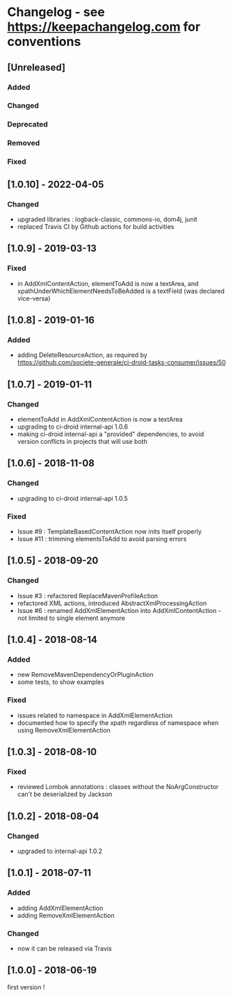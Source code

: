 # Changelog - see https://keepachangelog.com for conventions

## [Unreleased]

### Added

### Changed

### Deprecated

### Removed

### Fixed

## [1.0.10] - 2022-04-05

### Changed
- upgraded libraries : logback-classic, commons-io, dom4j, junit
- replaced Travis CI by Github actions for build activities 

## [1.0.9] - 2019-03-13

### Fixed 
- in AddXmlContentAction, elementToAdd is now a textArea, and xpathUnderWhichElementNeedsToBeAdded is a textField (was declared vice-versa)


## [1.0.8] - 2019-01-16

### Added
- adding DeleteResourceAction, as required by https://github.com/societe-generale/ci-droid-tasks-consumer/issues/50

## [1.0.7] - 2019-01-11

### Changed
- elementToAdd in AddXmlContentAction is now a textArea
- upgrading to ci-droid internal-api 1.0.6
- making ci-droid internal-api a "provided" dependencies, to avoid version conflicts in projects that will use both

## [1.0.6] - 2018-11-08

### Changed
- upgrading to ci-droid internal-api 1.0.5

### Fixed
- Issue #9 : TemplateBasedContentAction now inits itself properly
- Issue #11 : trimming elementsToAdd to avoid parsing errors

## [1.0.5] - 2018-09-20

### Changed
- Issue #3 : refactored ReplaceMavenProfileAction
- refactored XML actions, introduced AbstractXmlProcessingAction 
- Issue #6 : renamed AddXmlElementAction into AddXmlContentAction - not limited to single element anymore

## [1.0.4] - 2018-08-14

### Added
- new RemoveMavenDependencyOrPluginAction
- some tests, to show examples

### Fixed
- issues related to namespace in AddXmlElementAction 
- documented how to specify the xpath regardless of namespace when using RemoveXmlElementAction

## [1.0.3] - 2018-08-10

### Fixed
- reviewed Lombok annotations : classes without the NoArgConstructor can't be deserialized by Jackson

## [1.0.2] - 2018-08-04

### Changed
- upgraded to internal-api 1.0.2

## [1.0.1] - 2018-07-11

### Added
- adding AddXmlElementAction
- adding RemoveXmlElementAction

### Changed
- now it can be released via Travis

## [1.0.0] - 2018-06-19

first version !


